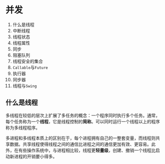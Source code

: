 # 并发

1. 什么是线程
2. 中断线程
3. 线程状态
4. 线程属性
5. 同步
6. 阻塞队列
7. 线程安全的集合
8. `Callable`与`Future`
9. 执行器
10. 同步器
11. 线程与`Swing`

## 什么是线程

多线程在较低的层次上扩展了多任务的概念：一个程序同时执行多个任务。通常，每个任务称为一个**线程**，它是线程控制的**简称**。可以同时运行一个线程以上的程序称为多线程程序。

多进程和多线程本质上的区别在于，每个进程拥有自己的一整套变量，而线程则共享数据。共享线程使得线程之间的通信比进程之间的通信更加有效、更容易。此外，在有些操作系统中，与进程相比较，线程更**轻量级**，创建、撤销一个线程比启动新进程的开销要小得多。

